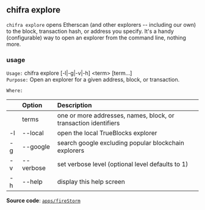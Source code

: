 ## chifra explore

`chifra explore` opens Etherscan (and other explorers -- including our own) to the block, transaction hash, or address you specify. It's a handy (configurable) way to open an explorer from the command line, nothing more.

### usage

`Usage:`    chifra explore [-l|-g|-v|-h] &lt;term&gt; [term...]  
`Purpose:`  Open an explorer for a given address, block, or transaction.

`Where:`  

| | Option | Description |
| :----- | :----- | :---------- |
|  | terms | one or more addresses, names, block, or transaction identifiers |
| -l | --local | open the local TrueBlocks explorer |
| -g | --google | search google excluding popular blockchain explorers |
| -v | --verbose | set verbose level (optional level defaults to 1) |
| -h | --help | display this help screen |

**Source code**: [`apps/fireStorm`](https://github.com/TrueBlocks/trueblocks-core/tree/master/src/apps/fireStorm)

